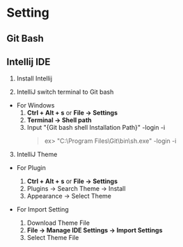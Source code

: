 # Setting
## Git Bash

## Intellij IDE
1. Install Intellij

2. IntelliJ switch terminal to Git bash
* For Windows
    1. **Ctrl + Alt + s** or **File -> Settings**
    2. **Terminal -> Shell path**
    3. Input "{Git bash shell Installation Path}" -login -i
        > ex> "C:\Program Files\Git\bin\sh.exe" -login -i

3. IntelliJ Theme
* For Plugin
    1. **Ctrl + Alt + s** or **File -> Settings**
    2. Plugins -> Search Theme -> Install
    3. Appearance -> Select Theme

* For Import Setting
    1. Download Theme File
    2. **File -> Manage IDE Settings -> Import Settings**
    3. Select Theme File
